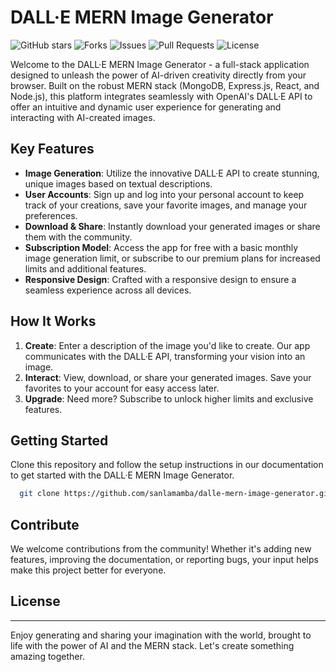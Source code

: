 # DALL·E MERN Image Generator

![GitHub stars](https://img.shields.io/github/stars/sanlamamba/dalle-mern-image-generator?style=social)
![Forks](https://img.shields.io/github/forks/sanlamamba/dalle-mern-image-generator?style=social)
![Issues](https://img.shields.io/github/issues/sanlamamba/dalle-mern-image-generator)
![Pull Requests](https://img.shields.io/github/issues-pr/sanlamamba/dalle-mern-image-generator)
![License](https://img.shields.io/github/license/sanlamamba/dalle-mern-image-generator)

Welcome to the DALL·E MERN Image Generator - a full-stack application designed to unleash the power of AI-driven creativity directly from your browser. Built on the robust MERN stack (MongoDB, Express.js, React, and Node.js), this platform integrates seamlessly with OpenAI's DALL·E API to offer an intuitive and dynamic user experience for generating and interacting with AI-created images.

## Key Features

- **Image Generation**: Utilize the innovative DALL·E API to create stunning, unique images based on textual descriptions.
- **User Accounts**: Sign up and log into your personal account to keep track of your creations, save your favorite images, and manage your preferences.
- **Download & Share**: Instantly download your generated images or share them with the community.
- **Subscription Model**: Access the app for free with a basic monthly image generation limit, or subscribe to our premium plans for increased limits and additional features.
- **Responsive Design**: Crafted with a responsive design to ensure a seamless experience across all devices.

## How It Works

1. **Create**: Enter a description of the image you'd like to create. Our app communicates with the DALL·E API, transforming your vision into an image.
2. **Interact**: View, download, or share your generated images. Save your favorites to your account for easy access later.
3. **Upgrade**: Need more? Subscribe to unlock higher limits and exclusive features.

## Getting Started

Clone this repository and follow the setup instructions in our documentation to get started with the DALL·E MERN Image Generator. 

```bash
  git clone https://github.com/sanlamamba/dalle-mern-image-generator.git
```    
## Contribute

We welcome contributions from the community! Whether it's adding new features, improving the documentation, or reporting bugs, your input helps make this project better for everyone.

## License


---

Enjoy generating and sharing your imagination with the world, brought to life with the power of AI and the MERN stack. Let's create something amazing together.
